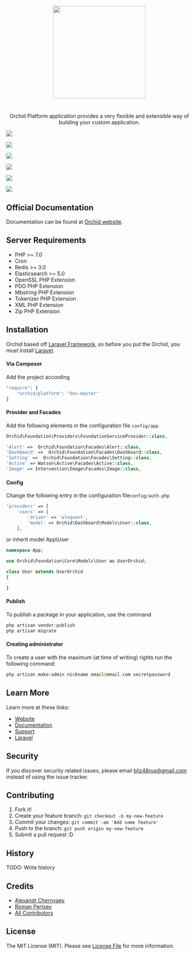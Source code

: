<p align="center">
<a href="https://github.com/TheOrchid/Platform"><img width="250"  src="https://theorchid.github.io/Platform/dist/img/orchid.svg">
</a>
</p>


#
<p align="center">
Orchid Platform application provides a very flexible and extensible way of building your custom application.
</p>

<p align="center">

<a href="https://www.codacy.com/app/a-r-t-1-s-t/Platform?utm_source=github.com&amp;utm_medium=referral&amp;utm_content=TheOrchid/Platform&amp;utm_campaign=Badge_Grade"><img src="https://api.codacy.com/project/badge/Grade/80fc1214b05e441eba471c92fafe2c81"/></a>

<a href="https://insight.sensiolabs.com/projects/b21bd1a3-da88-45e3-ac22-c2b6e5f0ef0d"><img src="https://insight.sensiolabs.com/projects/b21bd1a3-da88-45e3-ac22-c2b6e5f0ef0d/mini.png"/></a>

<a href="https://styleci.io/repos/73781385"><img src="https://styleci.io/repos/73781385/shield?branch=master"/></a>


<a href="https://packagist.org/packages/orchid/platform"><img src="https://poser.pugx.org/orchid/platform/v/stable"/></a>

<a href="https://packagist.org/packages/orchid/platform"><img src="https://poser.pugx.org/orchid/platform/downloads"/></a>

<a href="https://packagist.org/packages/orchid/platform"><img src="https://poser.pugx.org/orchid/platform/license"/></a>


</p>



## Official Documentation

Documentation can be found at [Orchid website](https://theorchid.github.io/Platform/).


## Server Requirements
* PHP >= 7.0
* Cron
* Redis >= 3.0
* Elasticsearch >= 5.0
* OpenSSL PHP Extension
* PDO PHP Extension
* Mbstring PHP Extension
* Tokenizer PHP Extension
* XML PHP Extension
* Zip PHP Extension


## Installation

Orchid based off [Laravel Framework](http://laravel.com), so before you put the Orchid, you must install [Laravel](http://laravel.com).


#### Via Composer

Add the project according
```php
"require": {
    "orchid/platform": "dev-master"
}
```

####  Provider and Facades


Add the following elements in the configuration file `config/app`
```php
Orchid\Foundation\Providers\FoundationServiceProvider::class,
```

```php
'Alert' =>  Orchid\Foundation\Facades\Alert::class,
'Dashboard' =>  Orchid\Foundation\Facades\Dashboard::class,
'Setting' =>  Orchid\Foundation\Facades\Setting::class,
'Active' => Watson\Active\Facades\Active::class,
'Image' => Intervention\Image\Facades\Image::class,
```


#### Config

Change the following entry in the configuration file`config/auth.php`

```php
'providers' => [
    'users' => [
        'driver' => 'eloquent',
        'model' => Orchid\Dashboard\Models\User::class,
    ],
```

or inherit model App\User

```php
namespace App;

use Orchid\Foundation\Core\Models\User as UserOrchid;

class User extends UserOrchid
{

}

```


#### Publish

To publish a package in your application, use the command
```php
php artisan vendor:publish
php artisan migrate
```


#### Creating administrator


To create a user with the maximum (at time of writing) rights
run the following command:


```php
php artisan make:admin nickname email@email.com secretpassword
```


## Learn More

Learn more at these links:

- [Website](https://theorchid.github.io/Platform/)
- [Documentation](https://theorchid.github.io/Platform/)
- [Support](https://github.com/TheOrchid/Platform/issues)
- [Laravel](https://laravel.com/)

## Security

If you discover security related issues, please email bliz48rus@gmail.com instead of using the issue tracker.


## Contributing

1. Fork it!
2. Create your feature branch: `git checkout -b my-new-feature`
3. Commit your changes: `git commit -am 'Add some feature'`
4. Push to the branch: `git push origin my-new-feature`
5. Submit a pull request :D

## History

TODO: Write history

## Credits

- [Alexandr Chernyaev](https://github.com/tabuna)
- [Roman Pertsev](https://github.com/PertsevRoman)
- [All Contributors](../../contributors)


## License

The MIT License (MIT). Please see [License File](LICENSE) for more information.
